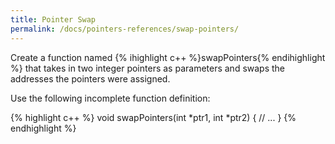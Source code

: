 ```yaml
---
title: Pointer Swap
permalink: /docs/pointers-references/swap-pointers/
---
```

Create a function named {% ihighlight c++ %}swapPointers{% endihighlight %} that takes in two integer pointers as parameters and swaps the addresses the pointers were assigned.  

Use the following incomplete function definition:

{% highlight c++ %}
void swapPointers(int *ptr1, int *ptr2) {
    // ...
}
{% endhighlight %}